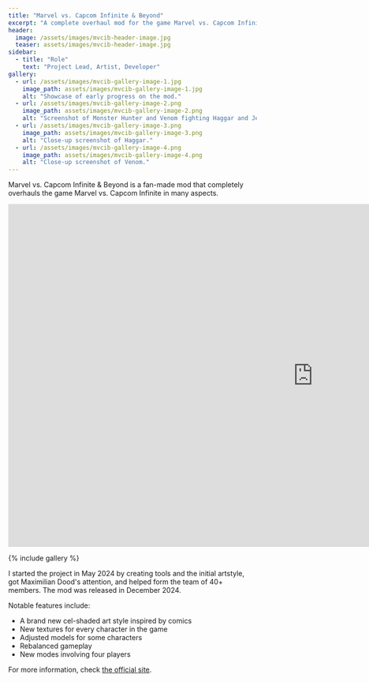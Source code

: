 ```yaml
---
title: "Marvel vs. Capcom Infinite & Beyond"
excerpt: "A complete overhaul mod for the game Marvel vs. Capcom Infinite."
header:
  image: /assets/images/mvcib-header-image.jpg
  teaser: assets/images/mvcib-header-image.jpg
sidebar:
  - title: "Role"
    text: "Project Lead, Artist, Developer"
gallery:
  - url: /assets/images/mvcib-gallery-image-1.jpg
    image_path: assets/images/mvcib-gallery-image-1.jpg
    alt: "Showcase of early progress on the mod."
  - url: /assets/images/mvcib-gallery-image-2.png
    image_path: assets/images/mvcib-gallery-image-2.png
    alt: "Screenshot of Monster Hunter and Venom fighting Haggar and Jedah in the Cross Frenzy mode."
  - url: /assets/images/mvcib-gallery-image-3.png
    image_path: assets/images/mvcib-gallery-image-3.png
    alt: "Close-up screenshot of Haggar."
  - url: /assets/images/mvcib-gallery-image-4.png
    image_path: assets/images/mvcib-gallery-image-4.png
    alt: "Close-up screenshot of Venom."
---
```


Marvel vs. Capcom Infinite & Beyond is a fan-made mod that completely overhauls the game Marvel vs. Capcom Infinite in many aspects.

<iframe width="1236" height="695" src="https://www.youtube.com/embed/PXorZjVETFQ" title="LAUNCH TRAILER - Marvel Vs. Capcom Infinite &amp; Beyond" frameborder="0" allow="accelerometer; autoplay; clipboard-write; encrypted-media; gyroscope; picture-in-picture; web-share" referrerpolicy="strict-origin-when-cross-origin" allowfullscreen></iframe>

{% include gallery %}

I started the project in May 2024 by creating tools and the initial artstyle, got Maximilian Dood's attention, and helped form the team of 40+ members. The mod was released in December 2024.

Notable features include:

- A brand new cel-shaded art style inspired by comics
- New textures for every character in the game
- Adjusted models for some characters
- Rebalanced gameplay
- New modes involving four players

For more information, check [the official site](https://www.mvcib.com/).